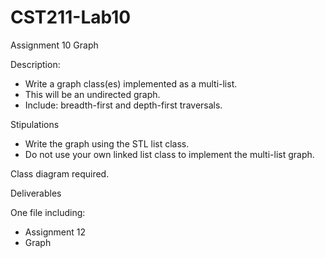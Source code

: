 # CST211-Lab10
Assignment 10
Graph

Description:

* Write a graph class(es) implemented as a multi-list. 
* This will be an undirected graph. 
* Include: breadth-first and depth-first traversals.

Stipulations
* Write the graph using the STL list class. 
* Do not use your own linked list class to implement the multi-list graph.

Class diagram required.

Deliverables

One file including:
* Assignment 12
* Graph

